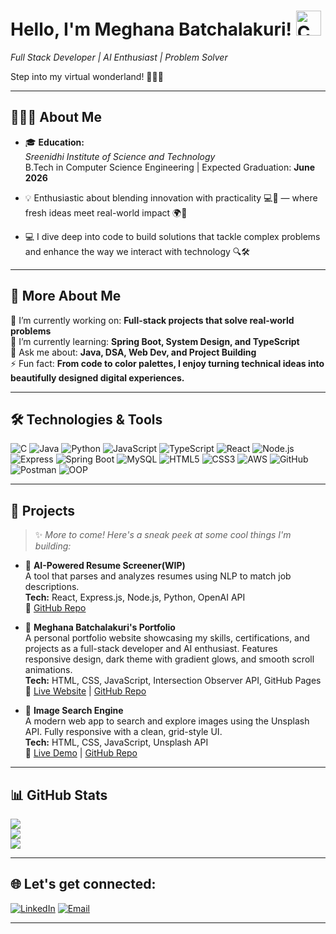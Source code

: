 # Hello, I'm Meghana Batchalakuri! <img src="https://fonts.gstatic.com/s/e/notoemoji/latest/1f60e/512.webp" width="40" height="40" alt="Cool Emoji">
*Full Stack Developer | AI Enthusiast | Problem Solver*

Step into my virtual wonderland! 🚀👩‍💻

---

## 👩🏻‍💻 About Me

- 🎓 **Education:**  
  *Sreenidhi Institute of Science and Technology*  
  B.Tech in Computer Science Engineering | Expected Graduation: **June 2026**

- 💡 Enthusiastic about blending innovation with practicality 💻🚀 — where fresh ideas meet real-world impact 🌍🔧

- 💻 I dive deep into code to build solutions that tackle complex problems and enhance the way we interact with technology 🔍🛠️

---

## 💫 More About Me

🔭 I’m currently working on: **Full-stack projects that solve real-world problems**   
🌱 I’m currently learning: **Spring Boot, System Design, and TypeScript**  
💬 Ask me about: **Java, DSA, Web Dev, and Project Building**  
⚡ Fun fact: **From code to color palettes, I enjoy turning technical ideas into beautifully designed digital experiences.**

---

## 🛠️ Technologies & Tools

![C](https://img.shields.io/badge/c-%2300599C.svg?style=for-the-badge&logo=c&logoColor=white)
![Java](https://img.shields.io/badge/java-%23ED8B00.svg?style=for-the-badge&logo=openjdk&logoColor=white)
![Python](https://img.shields.io/badge/python-3670A0?style=for-the-badge&logo=python&logoColor=ffdd54)
![JavaScript](https://img.shields.io/badge/javascript-%23323330.svg?style=for-the-badge&logo=javascript&logoColor=%23F7DF1E)
![TypeScript](https://img.shields.io/badge/typescript-%23007ACC.svg?style=for-the-badge&logo=typescript&logoColor=white)
![React](https://img.shields.io/badge/React-20232a.svg?style=for-the-badge&logo=react&logoColor=61DAFB)
![Node.js](https://img.shields.io/badge/Node.js-339933.svg?style=for-the-badge&logo=node-dot-js&logoColor=white)
![Express](https://img.shields.io/badge/Express-000000.svg?style=for-the-badge&logo=express&logoColor=white)
![Spring Boot](https://img.shields.io/badge/Spring_Boot-6DB33F.svg?style=for-the-badge&logo=springboot&logoColor=white)
![MySQL](https://img.shields.io/badge/MySQL-4479A1.svg?style=for-the-badge&logo=mysql&logoColor=white)
![HTML5](https://img.shields.io/badge/HTML5-E34F26.svg?style=for-the-badge&logo=html5&logoColor=white)
![CSS3](https://img.shields.io/badge/CSS3-1572B6.svg?style=for-the-badge&logo=css3&logoColor=white)
![AWS](https://img.shields.io/badge/AWS-FF9900.svg?style=for-the-badge&logo=amazonaws&logoColor=white)
![GitHub](https://img.shields.io/badge/GitHub-121011.svg?style=for-the-badge&logo=github&logoColor=white)
![Postman](https://img.shields.io/badge/Postman-FF6C37.svg?style=for-the-badge&logo=postman&logoColor=white)
![OOP](https://img.shields.io/badge/OOP-007ACC.svg?style=for-the-badge&logo=coding&logoColor=white)

---

## 🚀 Projects

> ✨ *More to come! Here's a sneak peek at some cool things I'm building:*

- 📄 **AI-Powered Resume Screener(WIP)**  
  A tool that parses and analyzes resumes using NLP to match job descriptions.  
  **Tech:** React, Express.js, Node.js, Python, OpenAI API  
  🔗 [GitHub Repo](https://github.com/mmeeghana/ai-resume-screener)

- 💼 **Meghana Batchalakuri's Portfolio**  
  A personal portfolio website showcasing my skills, certifications, and projects as a full-stack developer and AI enthusiast. Features responsive design, dark theme with gradient glows, and smooth scroll animations.  
  **Tech:** HTML, CSS, JavaScript, Intersection Observer API, GitHub Pages  
  🔗 [Live Website](https://mmeeghana.github.io/portfolio/) | [GitHub Repo](https://github.com/mmeeghana/portfolio)

- 📸 **Image Search Engine**  
  A modern web app to search and explore images using the Unsplash API. Fully responsive with a clean, grid-style UI.  
  **Tech:** HTML, CSS, JavaScript, Unsplash API  
  🔗 [Live Demo](https://mmeeghana.github.io/imagesearchengine) | [GitHub Repo](https://github.com/mmeeghana/imagesearchengine)

---

## 📊 GitHub Stats

![](https://github-readme-stats.vercel.app/api?username=mmeeghana&theme=dark&hide_border=false&include_all_commits=false&count_private=false)  
![](https://nirzak-streak-stats.vercel.app/?user=mmeeghana&theme=dark&hide_border=false)  
![](https://github-readme-stats.vercel.app/api/top-langs/?username=mmeeghana&theme=dark&hide_border=false&include_all_commits=false&count_private=false&layout=compact)

---

## 🌐 Let's get connected:

[![LinkedIn](https://img.shields.io/badge/LinkedIn-%230077B5.svg?logo=linkedin&logoColor=white)](https://linkedin.com/in/meghana-batchalakuri)
[![Email](https://img.shields.io/badge/Email-D14836?logo=gmail&logoColor=white)](mailto:meghanabatchalakuri@gmail.com)

---

